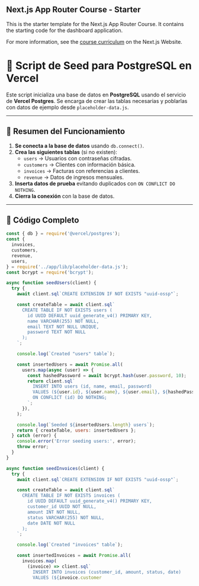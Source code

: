 ## Next.js App Router Course - Starter

This is the starter template for the Next.js App Router Course. It contains the starting code for the dashboard application.

For more information, see the [course curriculum](https://nextjs.org/learn) on the Next.js Website.


# 🌱 Script de Seed para PostgreSQL en Vercel

Este script inicializa una base de datos en **PostgreSQL** usando el servicio de **Vercel Postgres**. Se encarga de crear las tablas necesarias y poblarlas con datos de ejemplo desde `placeholder-data.js`.

---

## 📌 **Resumen del Funcionamiento**
1. **Se conecta a la base de datos** usando `db.connect()`.
2. **Crea las siguientes tablas** (si no existen):
   - `users` → Usuarios con contraseñas cifradas.
   - `customers` → Clientes con información básica.
   - `invoices` → Facturas con referencias a clientes.
   - `revenue` → Datos de ingresos mensuales.
3. **Inserta datos de prueba** evitando duplicados con `ON CONFLICT DO NOTHING`.
4. **Cierra la conexión** con la base de datos.

---

## 📜 **Código Completo**
```javascript
const { db } = require('@vercel/postgres');
const {
  invoices,
  customers,
  revenue,
  users,
} = require('../app/lib/placeholder-data.js');
const bcrypt = require('bcrypt');

async function seedUsers(client) {
  try {
    await client.sql`CREATE EXTENSION IF NOT EXISTS "uuid-ossp"`;

    const createTable = await client.sql`
      CREATE TABLE IF NOT EXISTS users (
        id UUID DEFAULT uuid_generate_v4() PRIMARY KEY,
        name VARCHAR(255) NOT NULL,
        email TEXT NOT NULL UNIQUE,
        password TEXT NOT NULL
      );
    `;

    console.log(`Created "users" table`);

    const insertedUsers = await Promise.all(
      users.map(async (user) => {
        const hashedPassword = await bcrypt.hash(user.password, 10);
        return client.sql`
          INSERT INTO users (id, name, email, password)
          VALUES (${user.id}, ${user.name}, ${user.email}, ${hashedPassword})
          ON CONFLICT (id) DO NOTHING;
        `;
      }),
    );

    console.log(`Seeded ${insertedUsers.length} users`);
    return { createTable, users: insertedUsers };
  } catch (error) {
    console.error('Error seeding users:', error);
    throw error;
  }
}

async function seedInvoices(client) {
  try {
    await client.sql`CREATE EXTENSION IF NOT EXISTS "uuid-ossp"`;

    const createTable = await client.sql`
      CREATE TABLE IF NOT EXISTS invoices (
        id UUID DEFAULT uuid_generate_v4() PRIMARY KEY,
        customer_id UUID NOT NULL,
        amount INT NOT NULL,
        status VARCHAR(255) NOT NULL,
        date DATE NOT NULL
      );
    `;

    console.log(`Created "invoices" table`);

    const insertedInvoices = await Promise.all(
      invoices.map(
        (invoice) => client.sql`
          INSERT INTO invoices (customer_id, amount, status, date)
          VALUES (${invoice.customer